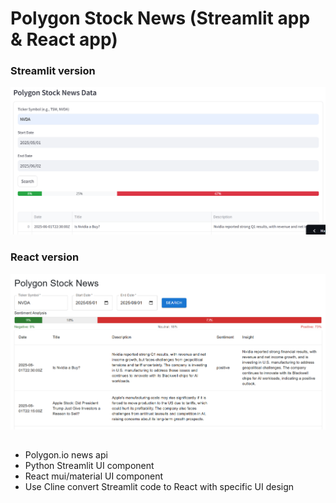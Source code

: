 # Polygon Stock News (Streamlit app & React app)

### Streamlit version

<a href="https://polystocknews.streamlit.app/">
  <img src="streamlitApp.png" width="700" />
</a>

### React version

<a href="https://erxxx4321.github.io/poly_stock/">
  <img src="reactApp.png" width="700" />
</a>

##

- Polygon.io news api
- Python Streamlit UI component
- React mui/material UI component
- Use Cline convert Streamlit code to React with specific UI design
